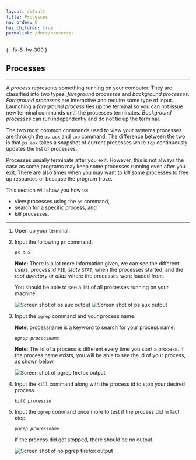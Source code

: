 ```yaml
---
layout: default
title: Processes
nav_order: 6
has_children: true
permalink: /docs/processes
---
```


{: .fs-6 .fw-300 }

## Processes

---

A _process_ represents something running on your computer. They are classified into two types, _foreground processes_ and _background processes_. _Foreground processes_ are interactive and require some type of input. Launching a _foreground process_ ties up the terminal so you can not issue new terminal commands until the processes terminates. _Background processes_ can run independently and do not tie up the terminal.

The two most common commands used to view your systems processes are through the `ps aux` and `top` command. The difference between the two is that `ps aux` takes a snapshot of current processes while `top` continuously updates the list of processes.

Processes usually terminate after you exit. However, this is not always the case as some programs may keep some processes running even after you exit. There are also times when you may want to _kill_ some processes to free up resources or because the program froze.

This section will show you how to:
* view processes using the `ps` command,
* search for a specific process, and
* _kill_ processes.

---

1. Open up your terminal.

2. Input the following `ps` command.

    *`ps aux`*

    **Note**: There is a lot more information given, we can see the different _users_, _process id_ `PID`, _state_ `STAT`, when the processes started, and the _root directory_ or _alias_ where the processes were loaded from.

    You should be able to see a list of all processes running on your machine.
    
    ![Screen shot of ps aux output](https://github.com/dl90/linux-basics/blob/gh-pages/docs/images/processes/ps_aux_1.png?raw=true "ps aux output")
    ![Screen shot of ps aux output](https://github.com/dl90/linux-basics/blob/gh-pages/docs/images/processes/ps_aux_2.png?raw=true "ps aux output")


3. Input the `pgrep` command and your process name.

    **Note**: processname is a keyword to search for your process name.

    *`pgrep processname`*

    **Note**: The id of a process is different every time you start a process. If the process name exists, you will be able to see the id of your process, as shown below.

    ![Screen shot of pgrep firefox output](https://github.com/dl90/linux-basics/blob/gh-pages/docs/images/processes/pgrep-firefox.png?raw=true "pgrep firefox output")

4. Input the `kill` command along with the process id to stop your desired process.

    *`kill processid`*

5. Input the `pgrep` command once more to test if the process did in fact stop.

    *`pgrep processname`*

    If the process did get stopped, there should be no output.

    ![Screen shot of no pgrep firefox output](https://github.com/dl90/linux-basics/blob/gh-pages/docs/images/processes/pgrep-firefox-killed.png?raw=true "no pgrep firefox output")
